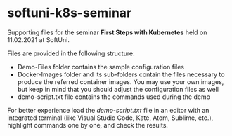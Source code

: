 # softuni-k8s-seminar
Supporting files for the seminar **First Steps with Kubernetes** held on 11.02.2021 at SoftUni.

Files are provided in the following structure:
* Demo-Files folder contains the sample configuration files
* Docker-Images folder and its sub-folders contain the files necessary to produce the referred container images. You may use your own images, but keep in mind that you should adjust the configuration files as well
* demo-script.txt file contains the commands used during the demo

For better experience load the *demo-script.txt* file in an editor with an integrated terminal (like Visual Studio Code, Kate, Atom, Sublime, etc.), highlight commands one by one, and check the results.